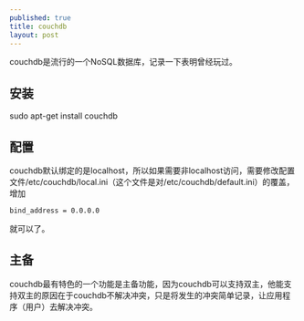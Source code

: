 ```yaml
---
published: true
title: couchdb
layout: post
---
```

couchdb是流行的一个NoSQL数据库，记录一下表明曾经玩过。

## 安装

sudo apt-get install couchdb

## 配置

couchdb默认绑定的是localhost，所以如果需要非localhost访问，需要修改配置文件/etc/couchdb/local.ini（这个文件是对/etc/couchdb/default.ini）的覆盖，增加
```
bind_address = 0.0.0.0 
```
就可以了。

## 主备

couchdb最有特色的一个功能是主备功能，因为couchdb可以支持双主，他能支持双主的原因在于couchdb不解决冲突，只是将发生的冲突简单记录，让应用程序（用户）去解决冲突。